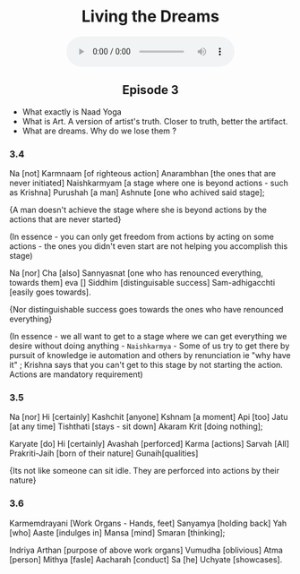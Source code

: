 <center><h1>Living the Dreams </h1></center>
<center>
<figure>
    <audio
       controls
       src="./dreams.mp3">
          Your browser does not support the
          <code>audio</code> element.
    </audio>
</figure>
<h2>Episode 3</h2>
</center>

- What exactly is Naad Yoga
- What is Art. A version of artist's truth. Closer to truth, better the artifact.
- What are dreams. Why do we lose them ?

### 3.4

Na [not] Karmnaam [of righteous action] Anarambhan [the ones that are never initiated] Naishkarmyam [a stage where one is beyond actions - such as Krishna] Purushah [a man] Ashnute [one who achived said stage];

{A man doesn't achieve the stage where she is beyond actions by the actions that are never started}

(In essence - you can only get freedom from actions by acting on some actions - the ones you didn't even start are not helping you accomplish this stage)

Na [nor] Cha [also] Sannyasnat [one who has renounced everything, towards them] eva [] Siddhim [distinguisable success] Sam-adhigacchti [easily goes towards].

{Nor distinguishable success goes towards the ones who have renounced everything}

(In essence - we all want to get to a stage where we can get everything we desire without doing anything - `Naishkarmya` - Some of us try to get there by pursuit of knowledge ie automation and others by renunciation ie "why have it" ; Krishna says that you can't get to this stage by not starting the action. Actions are mandatory requirement)

### 3.5

Na [nor] Hi [certainly] Kashchit [anyone] Kshnam [a moment] Api [too] Jatu [at any time] Tishthati [stays - sit down] Akaram Krit [doing nothing];

Karyate [do] Hi [certainly] Avashah [perforced] Karma [actions] Sarvah [All] Prakriti-Jaih [born of their nature] Gunaih[qualities]

{Its not like someone can sit idle. They are perforced into actions by their nature}

### 3.6

Karmemdrayani [Work Organs - Hands, feet] Sanyamya [holding back] Yah [who] Aaste [indulges in] Mansa [mind] Smaran [thinking];

Indriya Arthan [purpose of above work organs] Vumudha [oblivious] Atma [person] Mithya [fasle] Aacharah [conduct] Sa [he] Uchyate [showcases]. 


